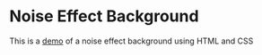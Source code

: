 # Noise Effect Background
This is a [demo](https://munozrc.github.io/noise-effect-bg/) of a noise effect background using HTML and CSS
